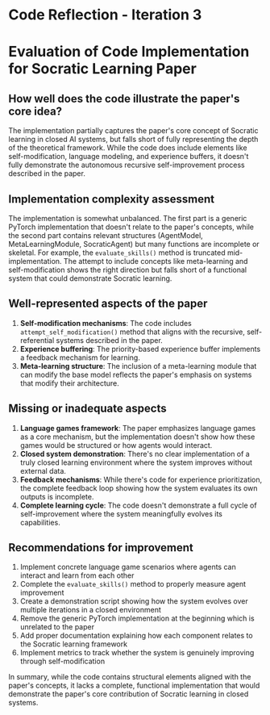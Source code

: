 # Code Reflection - Iteration 3

# Evaluation of Code Implementation for Socratic Learning Paper

## How well does the code illustrate the paper's core idea?

The implementation partially captures the paper's core concept of Socratic learning in closed AI systems, but falls short of fully representing the depth of the theoretical framework. While the code does include elements like self-modification, language modeling, and experience buffers, it doesn't fully demonstrate the autonomous recursive self-improvement process described in the paper.

## Implementation complexity assessment

The implementation is somewhat unbalanced. The first part is a generic PyTorch implementation that doesn't relate to the paper's concepts, while the second part contains relevant structures (AgentModel, MetaLearningModule, SocraticAgent) but many functions are incomplete or skeletal. For example, the `evaluate_skills()` method is truncated mid-implementation. The attempt to include concepts like meta-learning and self-modification shows the right direction but falls short of a functional system that could demonstrate Socratic learning.

## Well-represented aspects of the paper

1. **Self-modification mechanisms**: The code includes `attempt_self_modification()` method that aligns with the recursive, self-referential systems described in the paper.
2. **Experience buffering**: The priority-based experience buffer implements a feedback mechanism for learning.
3. **Meta-learning structure**: The inclusion of a meta-learning module that can modify the base model reflects the paper's emphasis on systems that modify their architecture.

## Missing or inadequate aspects

1. **Language games framework**: The paper emphasizes language games as a core mechanism, but the implementation doesn't show how these games would be structured or how agents would interact.
2. **Closed system demonstration**: There's no clear implementation of a truly closed learning environment where the system improves without external data.
3. **Feedback mechanisms**: While there's code for experience prioritization, the complete feedback loop showing how the system evaluates its own outputs is incomplete.
4. **Complete learning cycle**: The code doesn't demonstrate a full cycle of self-improvement where the system meaningfully evolves its capabilities.

## Recommendations for improvement

1. Implement concrete language game scenarios where agents can interact and learn from each other
2. Complete the `evaluate_skills()` method to properly measure agent improvement
3. Create a demonstration script showing how the system evolves over multiple iterations in a closed environment
4. Remove the generic PyTorch implementation at the beginning which is unrelated to the paper
5. Add proper documentation explaining how each component relates to the Socratic learning framework
6. Implement metrics to track whether the system is genuinely improving through self-modification

In summary, while the code contains structural elements aligned with the paper's concepts, it lacks a complete, functional implementation that would demonstrate the paper's core contribution of Socratic learning in closed systems.
